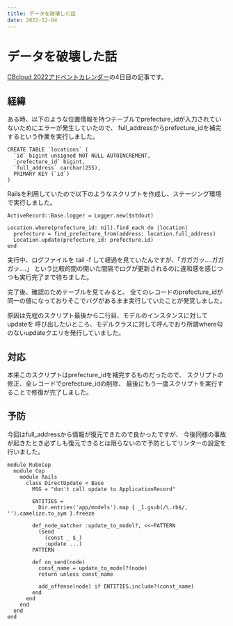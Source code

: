 ```yaml
---
title: データを破壊した話
date: 2022-12-04
---
```


# データを破壊した話

[CBcloud 2022アドベントカレンダー](https://qiita.com/advent-calendar/2022/cb-cloud)の4日目の記事です。


## 経緯

ある時、以下のような位置情報を持つテーブルでprefecture_idが入力されていないためにエラーが発生していたので、
full_addressからprefecture_idを補完するという作業を実行しました。

```languate-sql
CREATE TABLE `locations` (
  `id` bigint unsigned NOT NULL AUTOINCREMENT,
  `prefecture_id` bigint,
  `full_address` carchar(255),
  PRIMARY KEY (`id`)
)
```

Railsを利用していたので以下のようなスクリプトを作成し、ステージング環境で実行しました。

```languate-ruby
ActiveRecord::Base.logger = Logger.new($stdout)

Location.where(prefecture_id: nil).find_each do |location|
  prefecture = find_prefecture_from(address: location.full_address)
  Location.update(prefecture_id: prefecture.id)
end
```

実行中、ログファイルを tail -f して経過を見ていたんですが、「ガガガッ....ガガガッ....」
という比較的間の開いた間隔でログが更新されるのに違和感を感じつつも実行完了まで待ちました。

完了後、確認のためテーブルを見てみると、
全てのレコードのprefecture_idが同一の値になっておりそこでバグがあるまま実行していたことが発覚しました。

原因は先程のスクリプト最後から二行目、モデルのインスタンスに対してupdateを
呼び出したいところ、モデルクラスに対して呼んでおり所謂where句のないupdateクエリを発行していました。


## 対応

本来このスクリプトはprefecture_idを補完するものだったので、
スクリプトの修正、全レコードでprefecture_idの削除、
最後にもう一度スクリプトを実行することで修復が完了しました。


## 予防

今回はfull_addressから情報が復元できたので良かったですが、
今後同様の事故が起きたとき必ずしも復元できるとは限らないので予防としてリンターの設定を行いました。

```languate-ruby
module RuboCop
  module Cop
    module Rails
      class DirectUpdate < Base
        MSG = "don't call update to ApplicationRecord"

        ENTITIES =
          Dir.entries('app/models').map { _1.gsub(/\.rb$/, '').camelize.to_sym }.freeze

        def_node_matcher :update_to_model?, <<~PATTERN
          (send
            (const _ $_)
            :update ...)
        PATTERN

        def on_send(node)
          const_name = update_to_model?(node)
          return unless const_name

          add_offense(node) if ENTITIES.include?(const_name)
        end
      end
    end
  end
end
```
